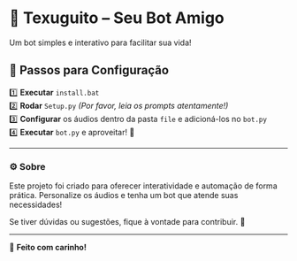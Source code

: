 # 🦡 Texuguito – Seu Bot Amigo  

Um bot simples e interativo para facilitar sua vida!

## 📌 Passos para Configuração  

1️⃣ **Executar** `install.bat`  
2️⃣ **Rodar** `Setup.py` _(Por favor, leia os prompts atentamente!)_  
3️⃣ **Configurar** os áudios dentro da pasta `file` e adicioná-los no `bot.py`  
4️⃣ **Executar** `bot.py` e aproveitar! 🎉  

---

### ⚙️ Sobre  

Este projeto foi criado para oferecer interatividade e automação de forma prática. Personalize os áudios e tenha um bot que atende suas necessidades!  

Se tiver dúvidas ou sugestões, fique à vontade para contribuir. 🚀  

---
🎯 **Feito com carinho!**
